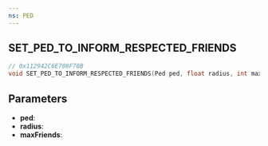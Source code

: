 ```yaml
---
ns: PED
---
```

## SET_PED_TO_INFORM_RESPECTED_FRIENDS

```c
// 0x112942C6E708F70B
void SET_PED_TO_INFORM_RESPECTED_FRIENDS(Ped ped, float radius, int maxFriends);
```

## Parameters
* **ped**:
* **radius**:
* **maxFriends**:

